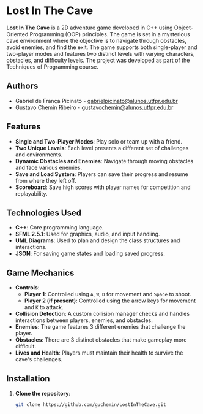 # Lost In The Cave

**Lost In The Cave** is a 2D adventure game developed in C++ using Object-Oriented Programming (OOP) principles. The game is set in a mysterious cave environment where the objective is to navigate through obstacles, avoid enemies, and find the exit. The game supports both single-player and two-player modes and features two distinct levels with varying characters, obstacles, and difficulty levels. The project was developed as part of the Techniques of Programming course.

## Authors

- Gabriel de França Picinato - gabrielpicinato@alunos.utfpr.edu.br
- Gustavo Chemin Ribeiro - gustavochemin@alunos.utfpr.edu.br

## Features

- **Single and Two-Player Modes**: Play solo or team up with a friend.
- **Two Unique Levels**: Each level presents a different set of challenges and environments.
- **Dynamic Obstacles and Enemies**: Navigate through moving obstacles and face various enemies.
- **Save and Load System**: Players can save their progress and resume from where they left off.
- **Scoreboard**: Save high scores with player names for competition and replayability.

## Technologies Used

- **C++**: Core programming language.
- **SFML 2.5.1**: Used for graphics, audio, and input handling.
- **UML Diagrams**: Used to plan and design the class structures and interactions.
- **JSON**: For saving game states and loading saved progress.

## Game Mechanics

- **Controls**:
  - **Player 1**: Controlled using `A`, `W`, `D` for movement and `Space` to shoot.
  - **Player 2 (if present)**: Controlled using the arrow keys for movement and `K` to attack.
- **Collision Detection**: A custom collision manager checks and handles interactions between players, enemies, and obstacles.
- **Enemies**: The game features 3 different enemies that challenge the player.
- **Obstacles**: There are 3 distinct obstacles that make gameplay more difficult.
- **Lives and Health**: Players must maintain their health to survive the cave's challenges.

## Installation

1. **Clone the repository**:
   ```bash
   git clone https://github.com/guchemin/LostInTheCave.git
